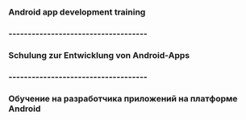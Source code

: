 ### Android app development training
### ------------------------------------
### Schulung zur Entwicklung von Android-Apps
### ------------------------------------
### Обучение на разработчика приложений на платформе Android
